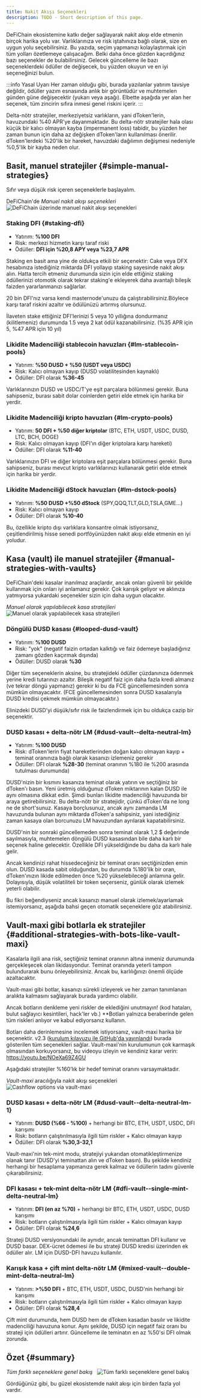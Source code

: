 ```yaml
---
title: Nakit Akışı Seçenekleri
description: TODO - Short description of this page.
---
```


DeFiChain ekosistemine katkı değer sağlayarak nakit akışı elde etmenin birçok harika yolu var. Varlıklarınıza ve risk iştahınıza bağlı olarak, size en uygun yolu seçebilirsiniz. Bu yazıda, seçim yapmanızı kolaylaştırmak için tüm yolları özetlemeye çalışacağım. Belki daha önce gözden kaçırdığınız bazı seçenekler de bulabilirsiniz. Gelecek güncelleme ile bazı seçeneklerdeki ödüller de değişecek, bu yüzden okuyun ve en iyi seçeneğinizi bulun.

:::info Yasal Uyarı
Her zaman olduğu gibi, burada yazılanlar yatırım tavsiye değildir, ödüller yazım esnasında anlık bir görüntüdür ve muhtemelen günden güne değişecektir (yukarı veya aşağı). Elbette aşağıda yer alan her seçenek, tüm zincirin sıfıra inmesi genel riskini içerir.
:::

Delta-nötr stratejiler, merkeziyetsiz varlıkların, yani dToken'lerin, havuzundaki %40 APR'ye dayanmaktadır. Bu delta-nötr stratejiler hala olası küçük bir kalıcı olmayan kayba (impermanent loss) tabidir, bu yüzden her zaman bunun için daha az değişken dToken'ların kullanılması önerilir. dToken'lerdeki %20'lik bir hareket,  havuzdaki dağılımın değişmesi nedeniyle %0,5'lik bir kayba neden olur.

## Basit, manuel stratejiler {#simple-manual-strategies}

Sıfır veya düşük risk içeren seçeneklerle başlayalım.

DeFiChain'de *Manuel nakit akışı seçenekleri*  
![DeFiChain üzerinde manuel nakit akışı seçenekleri](./../media/cashflow_options_TR_01.png)

### Staking DFI {#staking-dfi}

- Yatırım: **%100 DFI**
- Risk: merkezi hizmetin karşı taraf riski
- Ödüller: **DFI için %20,8 APY veya %23,7 APR**

Staking en basit ama yine de oldukça etkili bir seçenektir: Cake veya DFX hesabınıza istediğiniz miktarda DFI yollayıp staking sayesinde nakit akışı alın. Hatta tercih etmeniz durumunda sizin için elde ettiğiniz staking ödüllerinizi otomotik olarak tekrar staking'e ekleyerek daha avantajlı bileşik faizden yararlanmanızı sağlarlar.

20 bin DFI'nız varsa kendi masternode'unuzu da çalıştırabilirsiniz.Böylece karşı taraf riskini azaltır ve ödülünüzü artırmış olursunuz.

İlaveten stake ettiğiniz DFI'lerinizi 5 veya 10 yıllığına dondurmanız (kilitlemeniz) durumunda 1.5 veya 2 kat ödül kazanabilirsiniz. (%35 APR için 5, %47 APR için 10 yıl)

### Likidite Madenciliği stablecoin havuzları {#lm-stablecoin-pools}

- Yatırım: **%50 DUSD + %50 (USDT veya USDC)**
- Risk: Kalıcı olmayan kayıp (DUSD volatilitesinden kaynaklı)
- Ödüller: DFI olarak **%36-45**

Varlıklarınızın DUSD ve USDC/T'ye eşit parçalara bölünmesi gerekir. Buna sahipseniz, burası sabit dolar coinlerden getiri elde etmek için harika bir yerdir.

### Likidite Madenciliği kripto havuzları {#lm-crypto-pools}

- Yatırım: **50 DFI + %50 diğer kriptolar** (BTC, ETH, USDT, USDC, DUSD, LTC, BCH, DOGE)
- Risk: Kalıcı olmayan kayıp (DFI'ın diğer kriptolara karşı hareketi)
- Ödüller: DFI olarak **%11-40**

Varlıklarınızın DFI ve diğer kriptolara eşit parçalara bölünmesi gerekir. Buna sahipseniz, burası mevcut kripto varlıklarınızı kullanarak getiri elde etmek için harika bir yerdir.

### Likidite Madenciliği dStock havuzları {#lm-dstock-pools}

- Yatırım: **%50 DUSD +%50 dStock** (SPY,QQQ,TLT,GLD,TSLA,GME...)
- Risk: Kalıcı olmayan kayıp
- Ödüller: DFI olarak **%10-40**

Bu, özellikle kripto dışı varlıklara konsantre olmak istiyorsanız, çeşitlendirilmiş hisse senedi portföyünüzden nakit akışı elde etmenin en iyi yoludur.

## Kasa (vault) ile manuel stratejiler {#manual-strategies-with-vaults}

DeFiChain'deki kasalar inanılmaz araçlardır, ancak onları güvenli bir şekilde kullanmak için onları iyi anlamanız gerekir. Çok karışık geliyor ve aklınıza yatmıyorsa yukardaki seçenekler sizin için daha uygun olacaktır.


*Manuel olarak yapılabilecek kasa stratejileri*  
![Manuel olarak yapılabilecek kasa stratejileri](./../media/cashflow_options_TR_02.png)

### Döngülü DUSD kasası {#looped-dusd-vault}

- Yatırım: **%100 DUSD**
- Risk: "yok" (negatif faizin ortadan kalktığı ve faiz ödemeye başladığınız zamanı gözden kaçırmak dışında)
- Ödüller: DUSD olarak **%30**

Diğer tüm seçeneklerin aksine, bu stratejideki ödüller çüzdanınıza ödenmek yerine kredi tutarınızı azaltır. Bileşik negatif faiz için daha fazla kredi almanız (ve tekrar döngü yapmanız) gerekir ki bu da FCE güncellemesinden sonra mümkün olmayacaktır. (FCE güncellemesinden sonra DUSD kasalarıyla DUSD kredisi çekmek mümkün olmayacaktır.)

Elinizdeki DUSD'yi düşük/sıfır risk ile faizlendirmek için bu oldukça cazip bir seçenektir.

### DUSD kasası + delta-nötr LM {#dusd-vault--delta-neutral-lm}

- Yatırım: **%100 DUSD**
- Risk: dToken'lerin fiyat hareketlerinden doğan kalıcı olmayan kayıp  + teminat oranınıza bağlı olarak kasanızı izlemeniz gerekir
- Ödüller: DFI olarak **%28-30** (teminat oranının %180 ile %200 arasında tutulması durumunda)

DUSD'nizin bir kısmını kasanıza teminat olarak yatırın ve seçtiğiniz bir dToken'ı basın. Yeni üretmiş olduğunuz dToken miktarının kalan DUSD ile aynı olmasına dikkat edin. Şimdi bunları likidite madenciliği havuzunda bir araya getirebilirsiniz. Bu delta-nötr bir stratejidir, çünkü dToken'da ne long ne de short'sunuz. Kasaya borçlusunuz, ancak aynı zamanda LM havuzunda bulunan aynı miktarda dToken'a sahipsiniz, yani istediğiniz zaman kasaya olan borcunuzu LM havuzundan ayrılarak kapatabilirsiniz.

DUSD'nin bir sonraki güncellemeden sonra teminat olarak 1,2 $ değerinde sayılmasıyla, muhtemelen döngülü DUSD kasasından bile daha karlı bir seçenek haline gelecektir. Özellikle DFI yükseldiğinde bu daha da karlı hale gelir.

Ancak kendinizi rahat hissedeceğiniz bir teminat oranı seçtiğinizden emin olun. DUSD kasada sabit olduğundan, bu durumda %180'lik bir oran, dToken'ınızın likide edilmeden önce %20 yükselebileceği anlamına gelir. Dolayısıyla, düşük volatiliteli bir token seçerseniz, günlük olarak izlemek yeterli olabilir.

Bu fikri beğendiyseniz ancak kasanızı manuel olarak izlemek/ayarlamak istemiyorsanız, aşağıda bahsi geçen otomatik seçeneklere göz atabilirsiniz.

## Vault-maxi gibi botlarla ek stratejiler {#additional-strategies-with-bots-like-vault-maxi}

Kasalarla ilgili ana risk, seçtiğiniz teminat oranının altına inmeniz durumunda gerçekleşecek olan likidasyondur. Teminat oranında yeterli tampon bulundurarak bunu önleyebilirsiniz. Ancak bu, karlılığınızı önemli ölçüde azaltacaktır.

Vault-maxi gibi botlar, kasanızı sürekli izleyerek ve her zaman tanımlanan aralıkta kalmasını sağlayarak burada yardımcı olabilir.

Ancak botların denkleme yeni riskler de eklediğini unutmayın! (kod hataları, bulut sağlayıcı kesintileri, hack'ler vb.) **Botları yalnızca beraberinde gelen tüm riskleri anlıyor ve kabul ediyorsanız kullanın.

Botları daha derinlemesine incelemek istiyorsanız, vault-maxi harika bir seçenektir. v2.3 ([kurulum kılavuzu ile GitHub'da yayınlandı](https://github.com/kuegi/defichain_maxi/releases/tag/v2.3)) burada gösterilen tüm seçenekleri sağlar. Vault-maxi'nin kurulumunun çok karmaşık olmasından korkuyorsanız, bu videoyu izleyin ve kendiniz karar verin: https://youtu.be/NOeXa69Z4GU

Aşağıdaki stratejiler %160'lık bir hedef teminat oranını varsaymaktadır.

*Vault-maxi* aracılığıyla nakit akışı seçenekleri  
![Cashflow options via vault-maxi](../media/cashflow_options_TR_03.png)

### DUSD kasası + delta-nötr LM {#dusd-vault--delta-neutral-lm-1}

- Yatırım: **DUSD (%66 - %100)** + herhangi bir BTC, ETH, USDT, USDC, DFI karışımı
- Risk: botların çalıştırılmasıyla ilgili tüm riskler + Kalıcı olmayan kayıp
- Ödüller: DFI olarak **%30,3-32,1**

Vault-maxi'nin tek-mint modu, stratejiyi yukarıdan otomatikleştirmenize olanak tanır (DUSD'yi teminattan alın ve dToken basın). Bu şekilde kendiniz herhangi bir hesaplama yapmanıza gerek kalmaz ve ödüllerin tadını güvenle çıkarabilirsiniz.

### DFI kasası + tek-mint delta-nötr LM {#dfi-vault--single-mint-delta-neutral-lm}

- Yatırım: **DFI (en az %70)** + herhangi bir BTC, ETH, USDT, USDC, DUSD karışımı
- Risk: botların çalıştırılmasıyla ilgili tüm riskler + Kalıcı olmayan kayıp
- Ödüller: DFI olarak **%24,6**

Strateji DUSD versiyonundaki ile aynıdır, ancak teminattan DFI kullanır ve DUSD basar. DEX-ücret ödemesi ile bu strateji DUSD kredisi üzerinden ek ödüller alır. LM için DUSD-DFI havuzu kullanılır.

### Karışık kasa + çift mint delta-nötr LM {#mixed-vault--double-mint-delta-neutral-lm}

- Yatırım: **>%50 DFI** + BTC, ETH, USDT, USDC, DUSD'nin herhangi bir karışımı
- Risk: botların çalıştırılmasıyla ilgili tüm riskler + Kalıcı olmayan kayıp
- Ödüller: DFI olarak **%28,4**

Çift mint durumunda, hem DUSD hem de dToken kasadan basılır ve likidite madenciliği havuzuna konur. Aynı şekilde, DUSD için negatif faiz oranı bu strateji için ödülleri artırır. Güncelleme ile teminatın en az %50'si DFI olmak zorunda.

## Özet {#summary}

*Tüm farklı seçeneklere genel bakış*  
![Tüm farklı seçeneklere genel bakış](../media/cashflow_options_TR_04.png)

Gördüğünüz gibi, bu güzel ekosistemde nakit akışı için birden fazla yol vardır.
